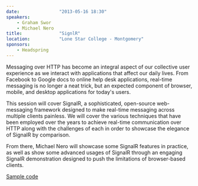 ```yaml
---
date:               "2013-05-16 18:30"
speakers:
    - Graham Swor
    - Michael Nero
title:              "SignlR"
location:           "Lone Star College - Montgomery"
sponsors:
    - Headspring
---
```

Messaging over HTTP has become an integral aspect of our collective user experience as we interact with
applications that affect our daily lives.  From Facebook to Google docs to online help desk applications,
real-time messaging is no longer a neat trick, but an expected component of browser, mobile, and desktop
applications for today's users.

This session will cover SignalR, a sophisticated, open-source web-messaging framework designed to make real-time
messaging across multiple clients painless.  We will cover the various techniques that have been employed over
the years to achieve real-time communication over HTTP along with the challenges of each in order to showcase the
elegance of SignalR by comparison.

From there, Michael Nero will showcase some SignalR features in practice, as well as show some
advanced usages of SignalR through an engaging SignalR demonstration designed to push the limitations
of browser-based clients.

[Sample code](https://github.com/NHDNUG/SignalR-demos)

